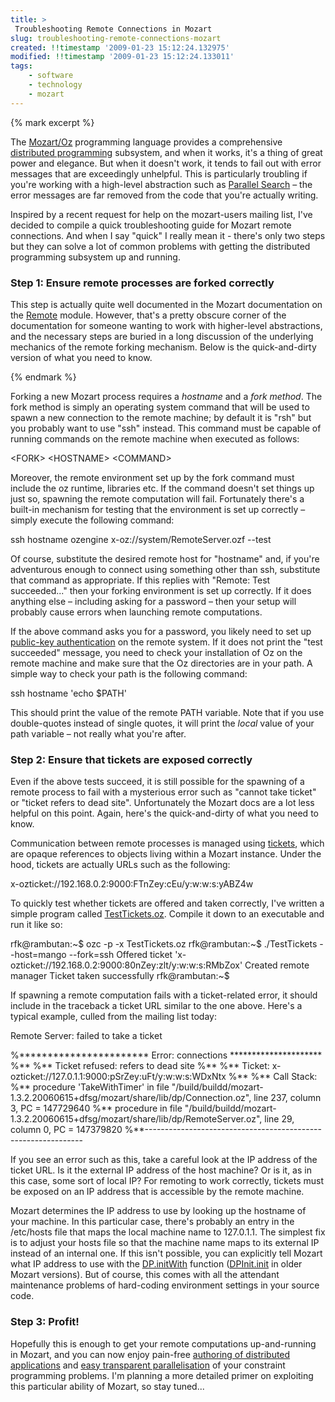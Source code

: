 ```yaml
---
title: >
 Troubleshooting Remote Connections in Mozart
slug: troubleshooting-remote-connections-mozart
created: !!timestamp '2009-01-23 15:12:24.132975'
modified: !!timestamp '2009-01-23 15:12:24.133011'
tags: 
    - software
    - technology
    - mozart
---
```


{% mark excerpt %}
<p>The <a href="http://www.mozart-oz.org/">Mozart/Oz</a> programming language provides a comprehensive <a href="http://www.mozart-oz.org/home/doc/dstutorial/index.html">distributed programming</a> subsystem, and when it works, it's a thing of great power and elegance.  But when it doesn't work, it tends to fail out with error messages that are exceedingly unhelpful.  This is particularly troubling if you're working with a high-level abstraction such as <a href="http://www.mozart-oz.org/documentation/system/node13.html#section.search.parallel">Parallel Search</a> &ndash; the error messages are far removed from the code that you're actually writing.</p>

<p>Inspired by a recent request for help on the mozart-users mailing list, I've decided to compile a quick troubleshooting guide for Mozart remote connections.  And when I say "quick" I really mean it - there's only two steps but they can solve a lot of common problems with getting the distributed programming subsystem up and running.</p>

<h3>Step 1: Ensure remote processes are forked correctly</h3>

<p>This step is actually quite well documented in the Mozart documentation on the <a href="http://www.mozart-oz.org/documentation/system/node48.html#chapter.remote">Remote</a> module.  However, that's a pretty obscure corner of the documentation for someone wanting to work with higher-level abstractions, and the necessary steps are buried in a long discussion of the underlying mechanics of the remote forking mechanism. Below is the quick-and-dirty version of what you need to know.</p>{% endmark %}

<p>Forking a new Mozart process requires a <i>hostname</i> and a <i>fork method</i>.  The fork method is simply an operating system command that will be used to spawn a new connection to the remote machine; by default it is "rsh" but you probably want to use "ssh" instead.  This command must be capable of running commands on the remote machine when executed as follows:</p>

<p class="code">&lt;FORK&gt; &lt;HOSTNAME&gt; &lt;COMMAND&gt;</p>

<p>Moreover, the remote environment set up by the fork command must include the oz runtime, libraries etc.  If the command doesn't set things up just so, spawning the remote computation will fail.  Fortunately there's a built-in mechanism for testing that the environment is set up correctly &ndash; simply execute the following command:</p>

<p class="code">ssh hostname ozengine x-oz://system/RemoteServer.ozf --test</p>

<p>Of course, substitute the desired remote host for "hostname" and, if you're adventurous enough to connect using something other than ssh, substitute that command as appropriate.  If this replies with "Remote: Test succeeded..." then your forking environment is set up correctly.  If it does anything else &ndash; including asking for a password &ndash; then your setup will probably cause errors when launching remote computations.</p>

<p>If the above command asks you for a password, you likely need to set up <a href="http://sial.org/howto/openssh/publickey-auth/">public-key authentication</a> on the remote system.  If it does not print the "test succeeded" message, you need to check your installation of Oz on the remote machine and make sure that the Oz  directories are in your path.  A simple way to check your path is the following command:</p>

<p class="code">ssh hostname 'echo $PATH'</p>

<p>This should print the value of the remote PATH variable.  Note that if you use double-quotes instead of single quotes, it will print the <i>local</i> value of your path variable &ndash; not really what you're after.</p>

<h3>Step 2: Ensure that tickets are exposed correctly</h3>

<p>Even if the above tests succeed, it is still possible for the spawning of a remote process to fail with a mysterious error such as "cannot take ticket" or "ticket refers to dead site".  Unfortunately the Mozart docs are a lot less helpful on this point.  Again, here's the quick-and-dirty of what you need to know.</p>

<p>Communication between remote processes is managed using <a href="http://www.mozart-oz.org/documentation/system/node47.html#chapter.connection">tickets</a>, which are opaque references to objects living within a Mozart instance.  Under the hood, tickets are actually URLs such as the following:</p>

<p class="code">x-ozticket://192.168.0.2:9000:FTnZey:cEu/y:w:w:s:yABZ4w</p>

<p>To quickly test whether tickets are offered and taken correctly, I've written a simple program called <a href="/static/scratch/TestTickets.oz">TestTickets.oz</a>.  Compile it down to an executable and run it like so:</p>

<p class="code">rfk@rambutan:~$ ozc -p -x TestTickets.oz 
rfk@rambutan:~$ ./TestTickets --host=mango --fork=ssh
Offered ticket 'x-ozticket://192.168.0.2:9000:80nZey:zlt/y:w:w:s:RMbZox'
Created remote manager
Ticket taken successfully
rfk@rambutan:~$ 
</p>

<p>If spawning a remote computation fails with a ticket-related error, it should include in the traceback a ticket URL similar to the one above.  Here's a typical example, culled from the mailing list today:</p>

<p class="code">Remote Server: failed to take a ticket

%*********************** Error: connections *********************
%**
%** Ticket refused: refers to dead site
%**
%** Ticket: x-ozticket://127.0.1.1:9000:pSrZey:uFt/y:w:w:s:WDxNtx
%**
%** Call Stack:
%** procedure 'TakeWithTimer' in file 
"/build/buildd/mozart-1.3.2.20060615+dfsg/mozart/share/lib/dp/Connection.oz", 
line 237, column 3, PC = 147729640
%** procedure in file 
"/build/buildd/mozart-1.3.2.20060615+dfsg/mozart/share/lib/dp/RemoteServer.oz", 
line 29, column 0, PC = 147379820
%**--------------------------------------------------------------
</p>

<p>If you see an error such as this, take a careful look at the IP address of the ticket URL.  Is it the external IP address of the host machine?  Or is it, as in this case, some sort of local IP?  For remoting to work correctly, tickets must be exposed on an IP address that is accessible by the remote machine.</p>

<p>Mozart determines the IP address to use by looking up the hostname of your machine.  In this particular case, there's probably an entry in the /etc/hosts file that maps the local machine name to 127.0.1.1.  The simplest fix is to adjust your hosts file so that the machine name maps to its external IP instead of an internal one. If this isn't possible, you can explicitly tell Mozart what IP address to use with the <a href="http://www.mozart-oz.org/home/doc/system/node46.html">DP.initWith</a> function (<a href="http://www.mozart-oz.org/home/doc/system/node53.html">DPInit.init</a> in older Mozart versions).  But of course, this comes with all the attendant maintenance problems of hard-coding environment settings in your source code.</p>

<h3>Step 3: Profit!</h3>

<p>Hopefully this is enough to get your remote computations up-and-running in Mozart, and you can now enjoy pain-free <a href="http://www.mozart-oz.org/home/doc/dstutorial/index.html">authoring of distributed applications</a> and <a href="http://www.mozart-oz.org/documentation/system/node13.html#section.search.parallel">easy transparent parallelisation</a> of your constraint programming problems.  I'm planning a more detailed primer on exploiting this particular ability of Mozart, so stay tuned...</p>